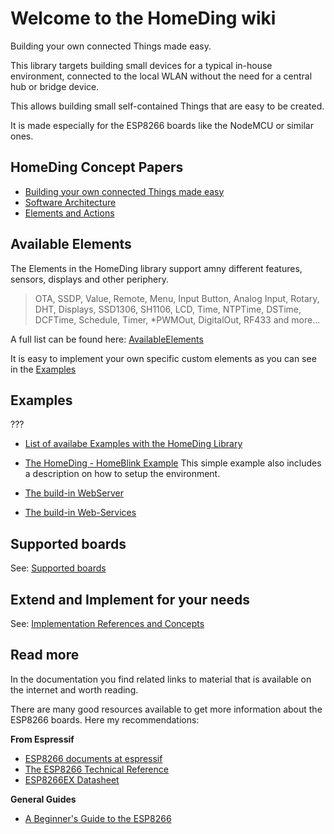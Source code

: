 # Welcome to the HomeDing wiki

Building your own connected Things made easy.

This library targets building small devices for a typical in-house environment, connected to the local WLAN without the need for a central hub or bridge device.

This allows building small self-contained Things that are easy to be created.

It is made especially for the ESP8266 boards like the NodeMCU or similar ones.

## HomeDing Concept Papers

- [Building your own connected Things made easy](HomeDingConceptPaper01)
- [Software Architecture](HomeDingConceptPaper02)
- [Elements and Actions](HomeDingConceptPaper03)

## Available Elements

The Elements in the HomeDing library support amny different features, sensors, displays and other periphery.

> OTA, SSDP, Value, Remote, Menu, Input Button, Analog Input, Rotary, DHT, Displays, SSD1306, SH1106, LCD, Time, NTPTime, DSTime, DCFTime, Schedule, Timer, *PWMOut, DigitalOut, RF433 and more...

A full list can be found here: [AvailableElements](availableelements)

It is easy to implement your own specific custom elements as you can see in the [Examples](examples)


## Examples

??? 
- [List of availabe Examples with the HomeDing Library](examples)

- [The HomeDing - HomeBlink Example](exampleblink)
  This simple example also includes a description on how to setup the environment.

- [The build-in WebServer](WebServer)
- [The build-in Web-Services](webservices)


## Supported boards

See: [Supported boards](boards)

## Extend and Implement for your needs

See: [Implementation References and Concepts](implementation)


## Read more

In the documentation you find related links to material that is available on the internet and worth reading.

There are many good resources available to get more information about the ESP8266 boards. Here my recommendations:

**From Espressif**
* [ESP8266 documents at espressif](https://www.espressif.com/en/support/download/documents?keys=ESP8266)
* [The ESP8266 Technical Reference](https://www.espressif.com/sites/default/files/documentation/esp8266-technical_reference_en.pdf)
* [ESP8266EX Datasheet](https://www.espressif.com/sites/default/files/documentation/0a-esp8266ex_datasheet_en.pdf)

**General Guides**
* [A Beginner's Guide to the ESP8266](https://tttapa.github.io/ESP8266/Chap01%20-%20ESP8266.html)
  


